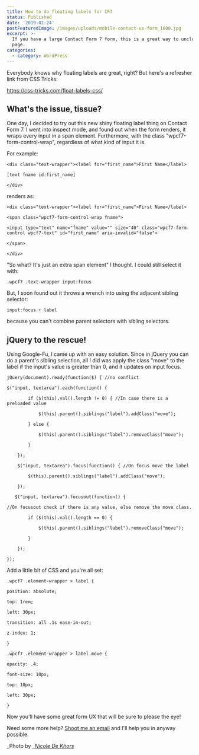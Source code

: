 ```yaml
---
title: How to do floating labels for CF7
status: Published
date: '2019-01-24'
postFeaturedImage: /images/uploads/mobile-contact-us-form_1600.jpg
excerpt: >-
  If you have a large Contact Form 7 form, this is a great way to unclutter your
  page.
categories:
  - category: WordPress
---
```

Everybody knows why floating labels are great, right? But here's a refresher link from CSS Tricks:

https://css-tricks.com/float-labels-css/

## What's the issue, tissue?

One day, I decided to try out this new shiny floating label thing on Contact Form 7. I went into inspect mode, and found out when the form renders, it wraps every input in a span element. Furthermore, with the class "wpcf7-form-control-wrap", regardless of what kind of input it is. 

For example:

`<div class="text-wrapper"><label for="first_name">First Name</label>`

`[text fname id:first_name]`

`</div>`

renders as:

`<div class="text-wrapper"><label for="first_name">First Name</label>`

`<span class="wpcf7-form-control-wrap fname">`

`<input type="text" name="fname" value="" size="40" class="wpcf7-form-control wpcf7-text" id="first_name" aria-invalid="false">`

`</span>`

`</div>`

"So what? It's just an extra span element" I thought. I could still select it with:

```
.wpcf7 .text-wrapper input:focus
```

But, I soon found out it throws a wrench into using the adjacent sibling selector:

```
input:focus + label
```

 because you can't combine parent selectors with sibling selectors.

## jQuery to the rescue!

Using Google-Fu, I came up with an easy solution. Since in jQuery you can do a parent's sibling selection, all I did was apply the class "move" to the label if the input's value is greater than 0, and it updates on input focus.

`jQuery(document).ready(function($) { //no conflict`

`$("input, textarea").each(function() {`

`        if ($(this).val().length != 0) { //In case there is a preloaded value`

`            $(this).parent().siblings("label").addClass("move");`

`        } else {`

`            $(this).parent().siblings("label").removeClass("move");`

`        }`

`    });`

`    $("input, textarea").focus(function() { //On focus move the label`

`        $(this).parent().siblings("label").addClass("move");`

`    });`

`    $("input, textarea").focusout(function() { `

`//On focusout check if there is any value, else remove the move class.`

`        if ($(this).val().length == 0) {`

`            $(this).parent().siblings("label").removeClass("move");`

`        }`

`    });`

`});`

Add a little bit of CSS and you're all set:

`.wpcf7 .element-wrapper > label {`

`position: absolute;`

`top: 1rem;`

`left: 30px;`

`transition: all .1s ease-in-out;`

`z-index: 1;`

`}`

`.wpcf7 .element-wrapper > label.move {`

`opacity: .4;`

`font-size: 10px;`

`top: 10px;`

`left: 30px;`

`}`

Now you'll have some great form UX that will be sure to please the eye!

Need some more help? [Shoot me an email](https://jasonsomai.com/contact/) and I'll help you in anyway possible.

_Photo by _[_Nicole De Khors_](https://burst.shopify.com/@ndekhors?utm_campaign=photo_credit&amp;utm_content=Free+Stock+Photo+of+Mobile+Contact+Us+Form+%E2%80%94+HD+Images&amp;utm_medium=referral&amp;utm_source=credit)
